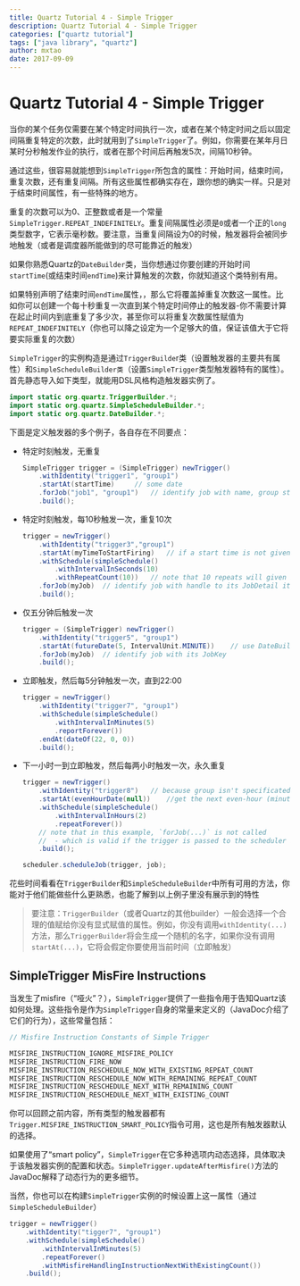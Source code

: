 ```yaml
---
title: Quartz Tutorial 4 - Simple Trigger
description: Quartz Tutorial 4 - Simple Trigger
categories: ["quartz tutorial"]
tags: ["java library", "quartz"]
author: mxtao
date: 2017-09-09
---
```


# Quartz Tutorial 4 - Simple Trigger

当你的某个任务仅需要在某个特定时间执行一次，或者在某个特定时间之后以固定间隔重复特定的次数，此时就用到了`SimpleTrigger`了。例如，你需要在某年月日某时分秒触发作业的执行，或者在那个时间后再触发5次，间隔10秒钟。

通过这些，很容易就能想到`SimpleTrigger`所包含的属性：开始时间，结束时间，重复次数，还有重复间隔。所有这些属性都确实存在，跟你想的确实一样。只是对于结束时间属性，有一些特殊的地方。

重复的次数可以为0、正整数或者是一个常量`SimpleTrigger.REPEAT_INDEFINITELY`。重复间隔属性必须是`0`或者一个正的`long`类型数字，它表示毫秒数。要注意，当重复间隔设为0的时候，触发器将会被同步地触发（或者是调度器所能做到的尽可能靠近的触发）

如果你熟悉Quartz的`DateBuilder`类，当你想通过你要创建的开始时间`startTime`(或结束时间`endTime`)来计算触发的次数，你就知道这个类特别有用。

如果特别声明了结束时间`endTime`属性，，那么它将覆盖掉重复次数这一属性。比如你可以创建一个每十秒重复一次直到某个特定时间停止的触发器-你不需要计算在起止时间内到底重复了多少次，甚至你可以将重复次数属性赋值为`REPEAT_INDEFINITELY`（你也可以降之设定为一个足够大的值，保证该值大于它将要实际重复的次数）

`SimpleTrigger`的实例构造是通过`TriggerBuilde`r类（设置触发器的主要共有属性）和`SimpleScheduleBuilder类`（设置`SimpleTrigger`类型触发器特有的属性）。首先静态导入如下类型，就能用DSL风格构造触发器实例了。

```java
import static org.quartz.TriggerBuilder.*;
import static org.quartz.SimpleScheduleBuilder.*;
import static org.quartz.DateBuilder.*;
```

下面是定义触发器的多个例子，各自存在不同要点：

+ 特定时刻触发，无重复

    ```java
    SimpleTrigger trigger = (SimpleTrigger) newTrigger()
        .withIdentity("trigger1", "group1")
        .startAt(startTime)     // some date
        .forJob("job1", "group1")   // identify job with name, group strings
        .build();
    ```

+ 特定时刻触发，每10秒触发一次，重复10次

    ```java
    trigger = newTrigger()
        .withIdentity("trigger3","group1")
        .startAt(myTimeToStartFiring)   // if a start time is not given(if this line we omitted), "now" is implied
        .withSchedule(simpleSchedule()
            .withIntervalInSeconds(10)
            .withRepeatCount(10))   // note that 10 repeats will given a total of 11 firings
        .forJob(myJob)  // identify job with handle to its JobDetail itself
        .build();
    ```

+ 仅五分钟后触发一次

    ```java
    trigger = (SimpleTrigger) newTrigger()
        .withIdentity("trigger5", "group1")
        .startAt(futureDate(5, IntervalUnit.MINUTE))    // use DateBuilder to create a date in the future
        .forJob(myJob)  // identify job with its JobKey
        .build();
    ```

+ 立即触发，然后每5分钟触发一次，直到22:00

    ```java
    trigger = newTrigger()
        .withIdentity("trigger7", "group1")
        .withSchedule(simpleSchedule()
            .withIntervalInMinutes(5)
            .reportForever())
        .endAt(dateOf(22, 0, 0))
        .build();
    ```

+ 下一小时一到立即触发，然后每两小时触发一次，永久重复

    ```java
    trigger = newTrigger()
        .withIdentity("trigger8")   // because group isn't specificated, "trigger8" will be in the default group
        .startAt(evenHourDate(null))    //get the next even-hour (minutes and seconds zero ("00:00"))
        .withSchedule(simpleSchedule()
            .withIntervalInHours(2)
            .repeatForever())
        // note that in this example, `forJob(...)` is not called
        //  - which is valid if the trigger is passed to the scheduler along with the job
        .build();

    scheduler.scheduleJob(trigger, job);
    ```

花些时间看看在`TriggerBuilder`和`SimpleScheduleBuilder`中所有可用的方法，你能对于他们能做些什么更熟悉，也能了解到以上例子里没有展示到的特性

> 要注意：`TriggerBuilder`（或者Quartz的其他builder）一般会选择一个合理的值赋给你没有显式赋值的属性。例如，你没有调用`withIdentity(...)`方法，那么`TriggerBuilder`将会生成一个随机的名字，如果你没有调用`startAt(...)`，它将会假定你要使用当前时间（立即触发）

## SimpleTrigger MisFire Instructions

当发生了misfire（“哑火”？），`SimpleTrigger`提供了一些指令用于告知Quartz该如何处理。这些指令是作为`SimpleTrigger`自身的常量来定义的（JavaDoc介绍了它们的行为），这些常量包括：

```java
// Misfire Instruction Constants of Simple Trigger

MISFIRE_INSTRUCTION_IGNORE_MISFIRE_POLICY
MISFIRE_INSTRUCTION_FIRE_NOW
MISFIRE_INSTRUCTION_RESCHEDULE_NOW_WITH_EXISTING_REPEAT_COUNT
MISFIRE_INSTRUCTION_RESCHEDULE_NOW_WITH_REMAINING_REPEAT_COUNT
MISFIRE_INSTRUCTION_RESCHEDULE_NEXT_WITH_REMAINING_COUNT
MISFIRE_INSTRUCTION_RESCHEDULE_NEXT_WITH_EXISTING_COUNT
```

你可以回顾之前内容，所有类型的触发器都有`Trigger.MISFIRE_INSTRUCTION_SMART_POLICY`指令可用，这也是所有触发器默认的选择。

如果使用了“smart policy”，`SimpleTrigger`在它多种选项内动态选择，具体取决于该触发器实例的配置和状态。`SimpleTrigger.updateAfterMisfire()`方法的JavaDoc解释了动态行为的更多细节。

当然，你也可以在构建`SimpleTrigger`实例的时候设置上这一属性（通过`SimpleScheduleBuilder`）

```java
trigger = newTrigger()
    .withIdentity("tigger7", "group1")
    .withSchedule(simpleSchedule()
        .withIntervalInMinutes(5)
        .repeatForever()
        .withMisfireHandlingInstructionNextWithExistingCount())
    .build();
```
